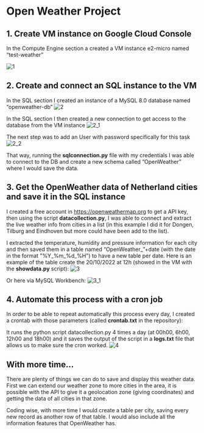 # Open Weather Project

## 1. Create VM instance on Google Cloud Console

In the Compute Engine section a created a VM instance e2-micro named “test-weather”

![1](https://user-images.githubusercontent.com/74610219/196955481-e2607d84-4f81-474a-bb13-8369520a9038.png)

## 2. Create and connect an SQL instance to the VM

In the SQL section I created an instance of a MySQL 8.0 database named “openweather-db”
![2](https://user-images.githubusercontent.com/74610219/196955486-0699a7ae-725b-4c90-9c48-97a374362351.png)

In the SQL section I then created a new connection to get access to the database from the VM instance
![2_1](https://user-images.githubusercontent.com/74610219/196955487-3333d584-2b70-4532-8dbf-388d95e734e1.png)

The next step was to add an User with password specifically for this task
![2_2](https://user-images.githubusercontent.com/74610219/196956517-50774d22-9019-4224-81e5-1abd441aad29.png)

That way, running the **sqlconnection.py** file with my credentials I was able to connect to the DB and create a new schema called “OpenWeather” where I would save the data.

## 3. Get the OpenWeather data of Netherland cities and save it in the SQL instance

I created a free account in https://openweathermap.org to get a API key, then using the script **datacollection.py**, I was able to connect and extract the live weather info from cities in a list (in this example I did it for Dongen, Tilburg and Eindhoven but more could have been add to the list).

I extracted the temperature, humidity and pressure information for each city and then saved them in a table named “OpenWeather_”+date (with the date in the format "%Y_%m_%d_%H") to have a new table per date. 
Here is an example of the table create the 20/10/2022 at 12h (showed in the VM with the **showdata.py** script):
![3](https://user-images.githubusercontent.com/74610219/196955492-002c10f3-b02a-46c4-895d-7c9d70b59861.png)

Or here via MySQL Workbench:
![3_1](https://user-images.githubusercontent.com/74610219/196983851-23b9d343-82dc-42d3-865a-daf4f1e6c5f6.png)

## 4. Automate this process with a cron job

In order to be able to repeat automatically this process every day, I created a crontab with those parameters (called **crontab.txt** in the repository):

It runs the python script datacollection.py 4 times a day (at 00h00, 6h00, 12h00 and 18h00) and it saves the output of the script in a **logs.txt** file that allows us to make sure the cron worked. 
![4](https://user-images.githubusercontent.com/74610219/196955494-a717f50c-cfa8-4df2-bcc0-8c9b4ccbbe63.png)

## With more time…
There are plenty of things we can do to save and display this weather data. First we can extend our weather zone to more cities in the area, it is possible with the API to give it a geolocation zone (giving coordinates) and getting the data of all cities in that zone.

Coding wise, with more time I would create a table per city, saving every new record as another row of that table. I would also include all the information features that OpenWeather has. 
